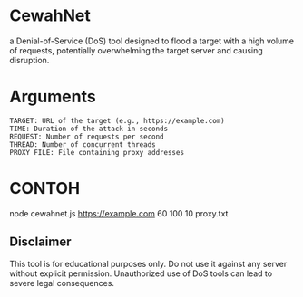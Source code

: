 # CewahNet
a Denial-of-Service (DoS) tool designed to flood a target with a high volume of requests, potentially overwhelming the target server and causing disruption.


# Arguments

    TARGET: URL of the target (e.g., https://example.com)
    TIME: Duration of the attack in seconds
    REQUEST: Number of requests per second
    THREAD: Number of concurrent threads
    PROXY FILE: File containing proxy addresses

# CONTOH 
node cewahnet.js https://example.com 60 100 10 proxy.txt

## Disclaimer

This tool is for educational purposes only. Do not use it against any server without explicit permission. Unauthorized use of DoS tools can lead to severe legal consequences.    


